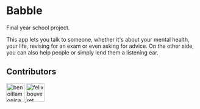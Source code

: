 # Babble
Final year school project.

This app lets you talk to someone, whether it's about your mental health, your life, revising for an exam or even asking for advice. On the other side, you can also help people or simply lend them a listening ear.

## Contributors
<a href="https://github.com/benoitlamonica">
  <img src="https://avatars2.githubusercontent.com/u/35692908?s=460&u=b5fb2082fafedc89bf994daf595cdd1a2236be40&v=4" width="48px" alt="benoitlamonica"/>
</a>
<a href="https://github.com/felixbouveret">
  <img src="https://avatars0.githubusercontent.com/u/35692793?s=460&u=7f268540885ef6b149ad2bdd9d166cf84e28e42c&v=4" width="48px" alt="felixbouveret"/>
</a>
